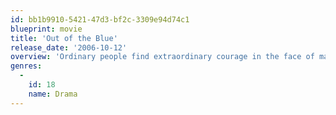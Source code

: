 ```yaml
---
id: bb1b9910-5421-47d3-bf2c-3309e94d74c1
blueprint: movie
title: 'Out of the Blue'
release_date: '2006-10-12'
overview: 'Ordinary people find extraordinary courage in the face of madness. On 13–14 November 1990 that madness came to Aramoana, a small New Zealand seaside town, in the form of a lone gunman with a high-powered semi-automatic rifle. As he stalked his victims the terrified and confused residents were trapped for 24 hours while a handful of under-resourced and under-armed local policemen risked their lives trying to find him and save the survivors. Based on true events.'
genres:
  -
    id: 18
    name: Drama
---
```

